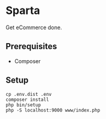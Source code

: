 # Sparta
Get eCommerce done.

## Prerequisites
- Composer

## Setup

```
cp .env.dist .env
composer install
php bin/setup
php -S localhost:9000 www/index.php
```

